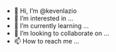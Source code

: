 - 👋 Hi, I’m @kevenlazio
- 👀 I’m interested in ...
- 🌱 I’m currently learning ...
- 💞️ I’m looking to collaborate on ...
- 📫 How to reach me ...

<!---
kevenlazio/kevenlazio is a ✨ special ✨ repository because its `README.md` (this file) appears on your GitHub profile.
You can click the Preview link to take a look at your changes.
--->

